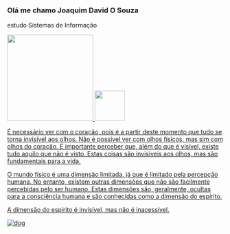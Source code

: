 ### Olá me chamo Joaquim David O Souza 
estudo Sistemas de Informação


<div>
 <a href="https://github.com/Aluno999">
<img height='200cm' src="https://github-readme-stats.vercel.app/api?username=Aluno999&show_icons=true&theme=dracula)](https://github.com/anuraghazra/github-readme-stats"/>

<img height='70cm' src="https://github-readme-stats.vercel.app/api/top-langs/?username=Aluno999&layout=compact&theme=dracula)](https://github.com/anuraghazra/github-readme-stats"/>
</div>

É necessário ver com o coração, pois é a partir deste momento que tudo se torna invisível aos olhos. Não é possível ver com olhos físicos, mas sim com olhos do coração. É importante perceber que, além do que é visível, existe tudo aquilo que não é visto. Estas coisas são invisíveis aos olhos, mas são fundamentais para a vida.

O mundo físico é uma dimensão limitada, já que é limitado pela percepção humana. No entanto, existem outras dimensões que não são facilmente percebidas pelo ser humano. Estas dimensões são, geralmente, ocultas para a consciência humana e são conhecidas como a dimensão do espírito.

A dimensão do espírito é invisível, mas não é inacessível.

![dog]([https://imgur.com/drIYZm0.gif](https://tenor.com/bfCOR.gif))
